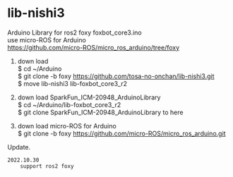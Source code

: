 # lib-nishi3  
Arduino Library for ros2 foxy foxbot_core3.ino  
  use micro-ROS for Arduino  
  https://github.com/micro-ROS/micro_ros_arduino/tree/foxy  
  
1. down load  
  $ cd ~/Arduino  
  $ git clone -b foxy https://github.com/tosa-no-onchan/lib-nishi3.git  
  $ move lib-nishi3 lib-foxbot_core3_r2  
  
  
2. down load SparkFun_ICM-20948_ArduinoLibrary  
  $ cd ~/Arduino/lib-foxbot_core3_r2  
  $ git clone SparkFun_ICM-20948_ArduinoLibrary to here  
  
3. down load micro-ROS for Arduino  
  $ git clone -b foxy https://github.com/micro-ROS/micro_ros_arduino.git  
  
Update.    
    
    2022.10.30    
        support ros2 foxy    
            
